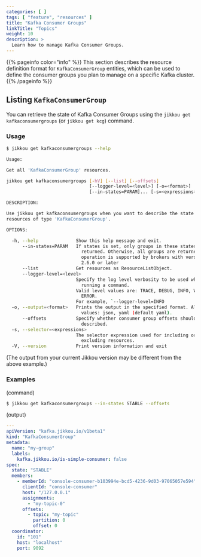 ```yaml
---
categories: [ ]
tags: [ "feature", "resources" ]
title: "Kafka Consumer Groups"
linkTitle: "Topics"
weight: 10
description: >
  Learn how to manage Kafka Consumer Groups.
---
```


{{% pageinfo color="info" %}}
This section describes the resource definition format for `KafkaConsumerGroup` entities, which can be used to define the
consumer groups you plan to manage on a specific Kafka cluster.
{{% /pageinfo %}}

## Listing `KafkaConsumerGroup`

You can retrieve the state of Kafka Consumer Groups using the `jikkou get kafkaconsumergroups` (or `jikkou get kcg`) command.

### Usage

```bash
$ jikkou get kafkaconsumergroups --help

Usage:

Get all 'KafkaConsumerGroup' resources.

jikkou get kafkaconsumergroups [-hV] [--list] [--offsets]
                               [--logger-level=<level>] [-o=<format>]
                               [--in-states=PARAM]... [-s=<expressions>]...

DESCRIPTION:

Use jikkou get kafkaconsumergroups when you want to describe the state of all
resources of type 'KafkaConsumerGroup'.

OPTIONS:

  -h, --help              Show this help message and exit.
      --in-states=PARAM   If states is set, only groups in these states will be
                            returned. Otherwise, all groups are returned. This
                            operation is supported by brokers with version
                            2.6.0 or later
      --list              Get resources as ResourceListObject.
      --logger-level=<level>
                          Specify the log level verbosity to be used while
                            running a command.
                          Valid level values are: TRACE, DEBUG, INFO, WARN,
                            ERROR.
                          For example, `--logger-level=INFO
  -o, --output=<format>   Prints the output in the specified format. Allowed
                            values: json, yaml (default yaml).
      --offsets           Specify whether consumer group offsets should be
                            described.
  -s, --selector=<expressions>
                          The selector expression used for including or
                            excluding resources.
  -V, --version           Print version information and exit
```

(The output from your current Jikkou version may be different from the above example.)

### Examples

(command)

```bash
$ jikkou get kafkaconsumergroups --in-states STABLE --offsets
```

(output)

```yaml
---
apiVersion: "kafka.jikkou.io/v1beta1"
kind: "KafkaConsumerGroup"
metadata:
  name: "my-group"
  labels:
    kafka.jikkou.io/is-simple-consumer: false
spec:
  state: "STABLE"
  members:
    - memberId: "console-consumer-b103994e-bcd5-4236-9d03-97065057e594"
      clientId: "console-consumer"
      host: "/127.0.0.1"
      assignments:
        - "my-topic-0"
      offsets:
        - topic: "my-topic"
          partition: 0
          offset: 0
  coordinator:
    id: "101"
    host: "localhost"
    port: 9092
```